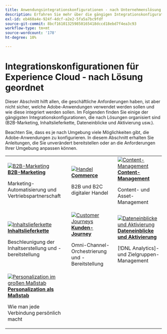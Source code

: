 ```yaml
---
title: Anwendungsintegrationskonfigurationen - nach Unternehmenslösung
description: Erfahren Sie mehr über die gängigen Integrationskonfigurationen für Experience Cloud-Anwendungen, organisiert nach Geschäftslösungen.
exl-id: eb460a4e-924f-4dcf-a2e2-5fa5a7bc9fdf
source-git-commit: 8bcf161013259850165418dccd18ebd7f4ea3c93
workflow-type: tm+mt
source-wordcount: '178'
ht-degree: 10%

---
```


# Integrationskonfigurationen für Experience Cloud - nach Lösung geordnet

Dieser Abschnitt hilft allen, die geschäftliche Anforderungen haben, ist aber nicht sicher, welche Adobe-Anwendungen verwendet werden sollen und wie diese integriert werden sollen. Im Folgenden finden Sie einige der gängigsten Integrationskonfigurationen, die nach Lösungen organisiert sind (B2B-Marketing, Inhaltslieferkette, Dateneinblicke und Aktivierung usw.).

Beachten Sie, dass es je nach Umgebung viele Möglichkeiten gibt, die Adobe-Anwendungen zu konfigurieren. In diesem Abschnitt erhalten Sie Anleitungen, die Sie unverändert bereitstellen oder an die Anforderungen Ihrer Umgebung anpassen können.

<table>
<tr>
    <td>
      <a  href="./b2b.md"><img alt="B2B-Marketing" src="https://cdn.experienceleague.adobe.com/thumb/b2b.png"/></a>
      <div><strong><a href="./b2b.md">B2B-Marketing</a></strong></div>
      <p>
        Marketing-Automatisierung und Vertriebspartnerschaft
      </p>
    </td>
   <td>
      <a  href="./commerce.md"><img alt="Handel" src="https://cdn.experienceleague.adobe.com/thumb/commerce.png"/></a>
      <div><strong><a href="./commerce.md">Commerce</a></strong></div>
      <p>
        B2B und B2C digitaler Handel
      </p>
   </td>    
   <td>
      <a  href="./content-management.md"><img alt="Content-Management" src="https://cdn.experienceleague.adobe.com/thumb/content-management.png"/></a>
      <div><strong><a href="./content-management.md">Content-Management</a></strong></div>
      <p>
        Content- und Asset-Management
      </p>
   </td>
</tr>
<tr>
   <td>
      <a  href="./content-supply-chain.md"><img alt="Inhaltslieferkette" src="https://cdn.experienceleague.adobe.com/thumb/content-supply-chain.png"/></a>
      <div><strong><a href="./content-supply-chain.md">Inhaltslieferkette</a></strong></div>
      <p>
        Beschleunigung der Inhaltserstellung und -bereitstellung
      </p> 
    </td>
   <td>
      <a  href="./customer-journeys.md"><img alt="Customer Journeys" src="https://cdn.experienceleague.adobe.com/thumb/customer-journeys.png"/></a>
      <div><strong><a href="./customer-journeys.md">Kunden-Journey</a></strong></div>
      <p>
        Omni-Channel-Orchestrierung und -Bereitstellung
      </p> 
    </td>
   <td>
      <a  href="./data-insights.md"><img alt="Dateneinblicke und Aktivierung" src="https://cdn.experienceleague.adobe.com/thumb/data-insights.png"/></a>
      <div><strong><a href="./data-insights.md"> Dateneinblicke und Aktivierung</a></strong></div>
      <p>
        [!DNL Analytics]- und Zielgruppen-Management
      </p>
   </td>  
</tr>
<tr>
   <td>
      <a  href="./personalization.md"><img alt="Personalization im großen Maßstab" src="https://cdn.experienceleague.adobe.com/thumb/personalization.png"/></a>
      <div><strong><a href="./personalization.md">Personalization als Maßstab</a></strong></div>
      <p>
        Wie man jede Verbindung persönlich macht
      </p>
   </td>
</table>
